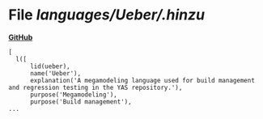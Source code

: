 # File _languages/Ueber/.hinzu_
**[GitHub](https://github.com/softlang/yas/blob/master/languages/Ueber/.hinzu)**
```
[
  l([
      lid(ueber),
      name('Ueber'),
      explanation('A megamodeling language used for build management and regression testing in the YAS repository.'),
      purpose('Megamodeling'),
      purpose('Build management'),
...
```
